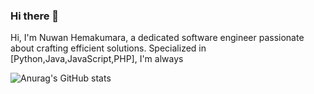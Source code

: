 ### Hi there 👋

Hi, I'm Nuwan Hemakumara, a dedicated software engineer passionate about crafting efficient solutions. Specialized in [Python,Java,JavaScript,PHP], I'm always

![Anurag's GitHub stats](https://github-readme-stats.vercel.app/api?username=HLNHemakumara&theme=shadow_red_icons=true)



